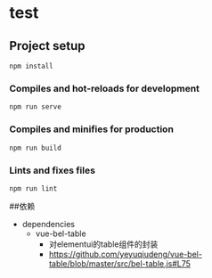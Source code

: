 # test

## Project setup
```
npm install
```

### Compiles and hot-reloads for development
```
npm run serve
```

### Compiles and minifies for production
```
npm run build
```

### Lints and fixes files
```
npm run lint
```

##依赖
- dependencies
  - vue-bel-table
    - 对elementui的table组件的封装
    - https://github.com/yeyuqiudeng/vue-bel-table/blob/master/src/bel-table.js#L75